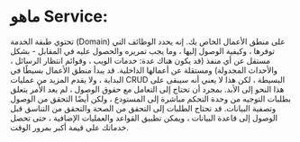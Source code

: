 

# ماهو Service:

تحتوي طبقة الخدمة (Domain) على منطق الأعمال الخاص بك. إنه يحدد الوظائف التي توفرها ، وكيفية الوصول إليها ، وما يجب تمريره والحصول عليه في المقابل - بشكل مستقل عن أي منفذ (قد يكون هناك عدة: خدمات الويب ، وقوائم انتظار الرسائل ، والأحداث المجدولة) ومستقلة عن أعمالها الداخلية.
قد يبدأ منطق الأعمال بسيطًا في البداية ، ولا يقدم المزيد من عمليات CRUD البسيطة ، لكن هذا لا يعني أنه سيبقى على هذا النحو إلى الأبد. بمجرد أن تحتاج إلى التعامل مع حقوق الوصول ، لم يعد الأمر يتعلق بطلبات التوجيه من وحدة التحكم مباشرة إلى المستودع ، ولكن أيضًا التحقق من الوصول وتصفية البيانات. قد تحتاج الطلبات إلى التحقق من الصحة والتحقق من التناسق قبل الوصول إلى قاعدة البيانات ، ويمكن تطبيق القواعد والعمليات الإضافية ، حتى تحصل خدماتك على قيمة أكبر بمرور الوقت.

